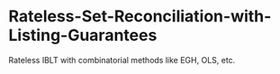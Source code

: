 # Rateless-Set-Reconciliation-with-Listing-Guarantees
Rateless IBLT with combinatorial methods like EGH, OLS, etc.
